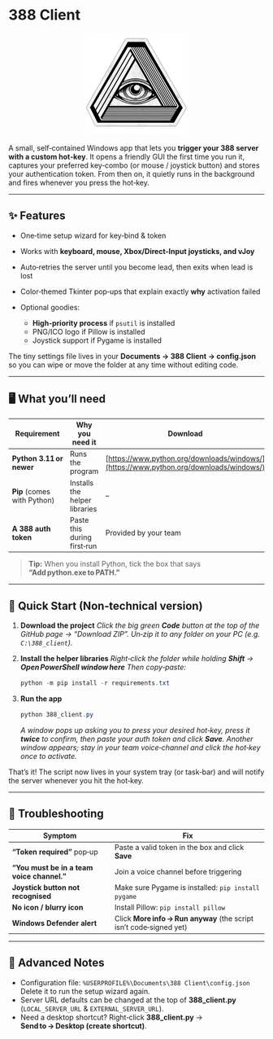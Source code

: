 # 388 Client

<p align="center">
  <img src="388Logo.png" alt="388 Logo" width="200">
</p>

A small, self‑contained Windows app that lets you **trigger your 388 server with a custom hot‑key**.
It opens a friendly GUI the first time you run it, captures your preferred key‑combo (or mouse / joystick button) and stores your authentication token. From then on, it quietly runs in the background and fires whenever you press the hot‑key.

---

## ✨ Features

* One‑time setup wizard for key‑bind & token
* Works with **keyboard, mouse, Xbox/Direct‑Input joysticks, and vJoy**
* Auto‑retries the server until you become lead, then exits when lead is lost
* Color‑themed Tkinter pop‑ups that explain exactly **why** activation failed
* Optional goodies:

  * **High‑priority process** if `psutil` is installed
  * PNG/ICO logo if Pillow is installed
  * Joystick support if Pygame is installed

The tiny settings file lives in your **Documents → 388 Client → config.json** so you can wipe or move the folder at any time without editing code.

---

## 🖥️ What you’ll need

| Requirement                 | Why you need it               | Download                                                                               |
| --------------------------- | ----------------------------- | -------------------------------------------------------------------------------------- |
| **Python 3.11 or newer**    | Runs the program              | [https://www.python.org/downloads/windows/](https://www.python.org/downloads/windows/) |
| **Pip** (comes with Python) | Installs the helper libraries | –                                                                                      |
| **A 388 auth token**        | Paste this during first‑run   | Provided by your team                                                                  |

> **Tip:** When you install Python, tick the box that says **“Add python.exe to PATH.”**

---

## 🚀 Quick Start (Non‑technical version)

1. **Download the project**
   *Click the big green **Code** button at the top of the GitHub page → “Download ZIP”.
   Un‑zip it to any folder on your PC (e.g. `C:\388_client`).*

2. **Install the helper libraries**
   *Right‑click the folder while holding **Shift** → **Open PowerShell window here**
   Then copy‑paste:*

   ```powershell
   python -m pip install -r requirements.txt
   ```

3. **Run the app**

   ```powershell
   python 388_client.py
   ```

   *A window pops up asking you to press your desired hot‑key, press it **twice** to confirm, then paste your auth token and click **Save**.
   Another window appears; stay in your team voice‑channel and click the hot‑key once to activate.*

That’s it! The script now lives in your system tray (or task‑bar) and will notify the server whenever you hit the hot‑key.

---

## 🔧 Troubleshooting

| Symptom                                    | Fix                                                                 |
| ------------------------------------------ | ------------------------------------------------------------------- |
| **“Token required”** pop‑up                | Paste a valid token in the box and click **Save**                   |
| **“You must be in a team voice channel.”** | Join a voice channel before triggering                              |
| **Joystick button not recognised**         | Make sure Pygame is installed: `pip install pygame`                 |
| **No icon / blurry icon**                  | Install Pillow: `pip install pillow`                                |
| **Windows Defender alert**                 | Click **More info → Run anyway** (the script isn’t code‑signed yet) |

---

## 📝 Advanced Notes

* Configuration file: `%USERPROFILE%\Documents\388 Client\config.json`
  Delete it to run the setup wizard again.
* Server URL defaults can be changed at the top of **388\_client.py** (`LOCAL_SERVER_URL` & `EXTERNAL_SERVER_URL`).
* Need a desktop shortcut? Right‑click **388\_client.py** → **Send to → Desktop (create shortcut)**.
